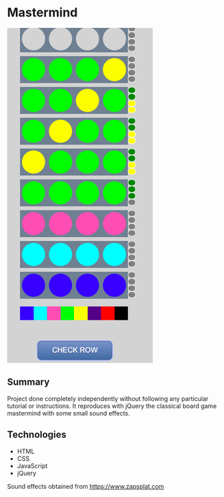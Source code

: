 # Mastermind

![](/screen.png)

## Summary

Project done completely independently without following any particular tutorial or instructions. It reproduces with jQuery the classical board game mastermind with some small sound effects.

## Technologies

- HTML
- CSS
- JavaScript
- jQuery

Sound effects obtained from https://www.zapsplat.com
